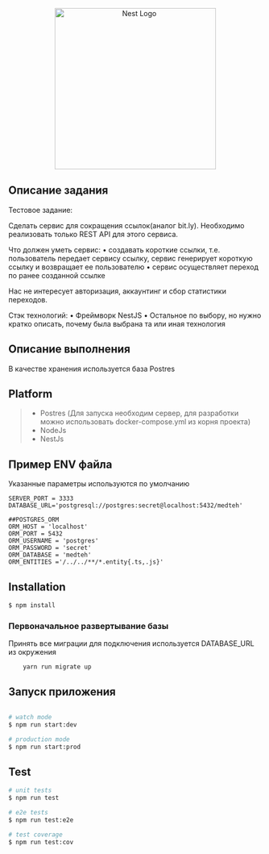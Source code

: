 <p align="center">
  <a href="http://nestjs.com/" target="blank"><img src="https://nestjs.com/img/logo_text.svg" width="320" alt="Nest Logo" /></a>
</p>

## Описание задания

Тестовое задание:

Сделать сервис для сокращения ссылок(аналог bit.ly). Необходимо реализовать только REST API для этого сервиса.

Что должен уметь сервис:
• создавать короткие ссылки, т.е. пользователь передает сервису ссылку, сервис генерирует короткую ссылку и возвращает ее пользователю
• сервис осуществляет переход по ранее созданной ссылке

Нас не интересует авторизация, аккаунтинг и сбор статистики переходов.

Стэк технологий:
• Фреймворк NestJS
• Остальное по выбору, но нужно кратко описать,
почему была выбрана та или иная технология

## Описание выполнения

В качестве хранения используется база Postres


## Platform
>* Postres (Для запуска необходим сервер, для разработки можно использовать 
   > docker-compose.yml из корня проекта)
>* NodeJs
>* NestJs

## Пример ENV файла
Указанные параметры используются по умолчанию

````dotenv
SERVER_PORT = 3333 
DATABASE_URL='postgresql://postgres:secret@localhost:5432/medteh'

##POSTGRES_ORM
ORM_HOST = 'localhost'
ORM_PORT = 5432
ORM_USERNAME = 'postgres'
ORM_PASSWORD = 'secret'
ORM_DATABASE = 'medteh'
ORM_ENTITIES ='/../../**/*.entity{.ts,.js}'
````

## Installation

```bash
$ npm install
```

### Первоначальное развертывание базы

Принять все миграции
для подключения используется DATABASE_URL из окружения

````shell script
    yarn run migrate up 
````

## Запуск приложения

```bash

# watch mode
$ npm run start:dev

# production mode
$ npm run start:prod
```

## Test

```bash
# unit tests
$ npm run test

# e2e tests
$ npm run test:e2e

# test coverage
$ npm run test:cov
```
